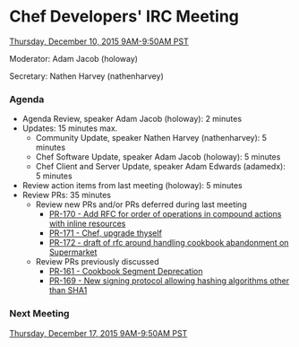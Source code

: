 # Chef Developers' IRC Meeting

[Thursday, December 10, 2015 9AM-9:50AM PST](http://everytimezone.com/#2015-12-10,240,cn3)

Moderator:  Adam Jacob (holoway)

Secretary:  Nathen Harvey (nathenharvey)

### Agenda
* Agenda Review, speaker Adam Jacob (holoway): 2 minutes
* Updates: 15 minutes max.
  * Community Update, speaker Nathen Harvey (nathenharvey): 5 minutes
  * Chef Software Update, speaker Adam Jacob (holoway): 5 minutes
  * Chef Client and Server Update, speaker Adam Edwards (adamedx): 5 minutes
* Review action items from last meeting (holoway): 5 minutes
* Review PRs:  35 minutes
  * Review new PRs and/or PRs deferred during last meeting
    * [PR-170 - Add RFC for order of operations in compound actions with inline resources](https://github.com/chef/chef-rfc/pull/170)
    * [PR-171 - Chef, upgrade thyself](https://github.com/chef/chef-rfc/pull/171)
    * [PR-172 - draft of rfc around handling cookbook abandonment on Supermarket](https://github.com/chef/chef-rfc/pull/172)
  * Review PRs previously discussed
    * [PR-161 - Cookbook Segment Deprecation](https://github.com/chef/chef-rfc/pull/161)
    * [PR-169 - New signing protocol allowing hashing algorithms other than SHA1](https://github.com/chef/chef-rfc/pull/169)

### Next Meeting

[Thursday, December 17, 2015 9AM-9:50AM PST](http://everytimezone.com/#2015-12-17,240,cn3)

